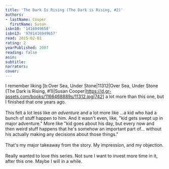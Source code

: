 ```yaml
---
title: 'The Dark Is Rising (The Dark is Rising, #2)'
authors:
- lastName: Cooper
  firstName: Susan
isbn10: '1416949658'
isbn13: '9781416949657'
read: 2015-02-01
rating: 2
yearPublished: 2007
reading: false
asin:
subtitle:
narrators:
cover:
---
```

I remember liking [b:Over Sea, Under Stone|11312|Over Sea, Under Stone (The Dark is Rising, #1)|Susan Cooper|https://d.gr-assets.com/books/1166468889s/11312.jpg|742] a lot more than this one, but I finished that one years ago.<br/><br/>This felt a lot less like <em>an adventure</em> and a lot more like …a kid who had a bunch of stuff happen to him. And it wasn't even, like, "kid gets swept up in major adventure." More like "kid goes about his day, but every now and then weird stuff happens that he's somehow an important part of… without his actually making any decisions about those things."<br/><br/>That's my major takeaway from the story. My impression, and my objection.<br/><br/>Really wanted to love this series. Not sure I want to invest more time in it, after this one. Maybe I will in a while.